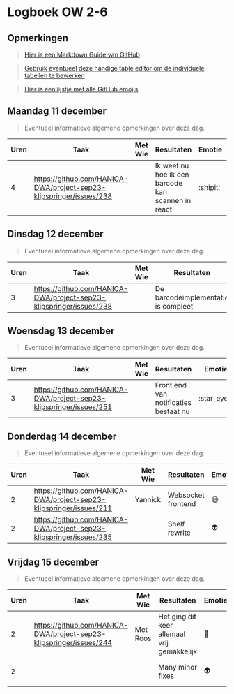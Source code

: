 # Logboek OW 2-6

## Opmerkingen

> [Hier is een Markdown Guide van GitHub](https://guides.github.com/features/mastering-markdown/)

> [Gebruik eventueel deze handige table editor om de individuele tabellen te bewerken](https://www.tablesgenerator.com/markdown_tables)

> [Hier is een lijstje met alle GitHub emojis](https://github.com/ikatyang/emoji-cheat-sheet/blob/master/README.md)

## Maandag 11 december

> Eventueel informatieve algemene opmerkingen over deze dag.

| Uren | Taak                                                                | Met Wie | Resultaten                                         | Emotie   | Link                                                               |
|------|---------------------------------------------------------------------|---------|----------------------------------------------------|----------|--------------------------------------------------------------------|
| 4    | https://github.com/HANICA-DWA/project-sep23-klipspringer/issues/238 |         | Ik weet nu hoe ik een barcode kan scannen in react | :shipit: | https://github.com/HANICA-DWA/project-sep23-klipspringer/pull/258/ |


## Dinsdag 12 december

> Eventueel informatieve algemene opmerkingen over deze dag.

| Uren | Taak                                                                | Met Wie | Resultaten                          | Emotie      | Link                                                              |
|------|---------------------------------------------------------------------|---------|-------------------------------------|-------------|-------------------------------------------------------------------|
| 3    | https://github.com/HANICA-DWA/project-sep23-klipspringer/issues/238 |         | De barcodeimplementatie is compleet | :star_struck: | https://github.com/HANICA-DWA/project-sep23-klipspringer/pull/268 |

## Woensdag 13 december

> Eventueel informatieve algemene opmerkingen over deze dag.

| Uren | Taak                                                                | Met Wie | Resultaten                            | Emotie      | Link                                                              |
|------|---------------------------------------------------------------------|---------|---------------------------------------|-------------|-------------------------------------------------------------------|
| 3    | https://github.com/HANICA-DWA/project-sep23-klipspringer/issues/251 |         | Front end van notificaties bestaat nu | :star_eyes: | https://github.com/HANICA-DWA/project-sep23-klipspringer/pull/271 |

## Donderdag 14 december

> Eventueel informatieve algemene opmerkingen over deze dag.

| Uren | Taak                                                                | Met Wie | Resultaten         | Emotie  | Link                                                              |
|------|---------------------------------------------------------------------|---------|--------------------|---------|-------------------------------------------------------------------|
| 2    | https://github.com/HANICA-DWA/project-sep23-klipspringer/issues/211 | Yannick | Websocket frontend | :smile: | https://github.com/HANICA-DWA/project-sep23-klipspringer/pull/284 |
| 2    | https://github.com/HANICA-DWA/project-sep23-klipspringer/issues/235 |         | Shelf rewrite      | :alien: | https://github.com/HANICA-DWA/project-sep23-klipspringer/pull/279 |

## Vrijdag 15 december

> Eventueel informatieve algemene opmerkingen over deze dag.

| Uren | Taak  | Met Wie | Resultaten | Emotie | Link |
|---|---|---|---|---|---|
| 2   | https://github.com/HANICA-DWA/project-sep23-klipspringer/issues/244 | Met Roos | Het ging dit keer allemaal vrij gemakkelijk | :hankey: | https://github.com/HANICA-DWA/project-sep23-klipspringer/pull/286 |
| 2    |                                                                     |         | Many minor fixes   | :alien: | https://github.com/HANICA-DWA/project-sep23-klipspringer/pull/289 |
